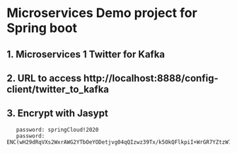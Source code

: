 # Microservices Demo project for Spring boot

## 1. Microservices 1 Twitter for Kafka
## 2. URL to access http://localhost:8888/config-client/twitter_to_kafka
## 3. Encrypt with Jasypt 
       password: springCloud!2020
       password: ENC(wH29dRqVXs2WxrAWG2YTbOeYODetjvg04qQIzwz39Tx/k5OkQFlkpiI+WrGR7YZtzW7xQrjhx2rhfMOv5TE9qw==)
